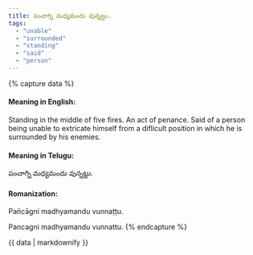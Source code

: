 ```yaml
---
title: పంచాగ్ని మధ్యమందు వున్నట్టు.
tags:
  - "unable"
  - "surrounded"
  - "standing"
  - "said"
  - "person"
---
```


{% capture data %}
#### Meaning in English:
Standing in the middle of five fires.
An act of penance.
Said of a person being unable to extricate himself from a diflicult position in which he is surrounded by his enemies.

#### Meaning in Telugu:
పంచాగ్ని మధ్యమందు వున్నట్టు.

#### Romanization:
Pan̄cāgni madhyamandu vunnaṭṭu.

Pancagni madhyamandu vunnattu.
{% endcapture %}

{{ data | markdownify }}

